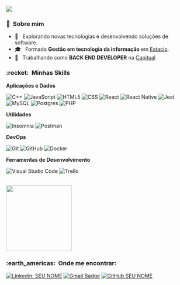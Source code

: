 
![](https://komarev.com/ghpvc/?username=KaioANunes&color=006bed)

<h3> 👨 &nbsp;Sobre mim </h3>

- 🤔 &nbsp; Explorando novas tecnologias e desenvolvendo soluções de software.
- 🎓 &nbsp; Formado **Gestão em tecnologia da informação** em <a href="https://estacio.br/">Estacio</a>.
- 💼 &nbsp; Trabalhando como **BACK END DEVELOPER** na <a href="https://www.linkedin.com/company/capitual/mycompany">Capitual</a>

<h3> :rocket: &nbsp;Minhas Skills </h3>

**Aplicações e Dados**

  ![C++](https://img.shields.io/badge/-C++-333333?style=flat&logo=C%2B%2B&logoColor=00599C)
  ![JavaScript](https://img.shields.io/badge/-JavaScript-333333?style=flat&logo=javascript)
  ![HTML5](https://img.shields.io/badge/-HTML5-333333?style=flat&logo=HTML5)
  ![CSS](https://img.shields.io/badge/-CSS-333333?style=flat&logo=CSS3&logoColor=1572B6)
  ![React](https://img.shields.io/badge/-React-333333?style=flat&logo=react)
  ![React Native](https://img.shields.io/badge/-React%20Native-333333?style=flat&logo=react)
  ![Jest](https://img.shields.io/badge/-Jest-333333?style=flat&logo=jest)
  ![MySQL](https://img.shields.io/badge/-MySQL-333333?style=flat&logo=mysql)
  ![Postgres](https://img.shields.io/badge/-Postgres-333333?style=flat&logo=postgres)
  ![PHP](https://img.shields.io/badge/-PHP-333333?style=flat&logo=php)

**Utilidades**

  ![Insomnia](https://img.shields.io/badge/-Insomnia-333333?style=flat&logo=insomnia)
  ![Postman](https://img.shields.io/badge/-Postman-333333?style=flat&logo=postman)

**DevOps**

  ![Git](https://img.shields.io/badge/-Git-333333?style=flat&logo=git)
  ![GitHub](https://img.shields.io/badge/-GitHub-333333?style=flat&logo=github)
  ![Docker](https://img.shields.io/badge/-Docker-333333?style=flat&logo=docker)

**Ferramentas de Desenvolvimento**

  ![Visual Studio Code](https://img.shields.io/badge/-Visual%20Studio%20Code-333333?style=flat&logo=visual-studio-code&logoColor=007ACC)
  ![Trello](https://img.shields.io/badge/-Trello-333333?style=flat&logo=trello&logoColor=007ACC)

<br/>

<a href="https://github.com/KaioApeles">
  <img height="180em" src="https://github-readme-stats.vercel.app/api?username=KaioApeles&theme=dracula&show_icons=true" />
</a>

<br/>

<h3> :earth_americas: &nbsp;Onde me encontrar: </h3> 

[![Linkedin: SEU NOME](https://img.shields.io/badge/-USERNAME-blue?style=flat-square&logo=Linkedin&logoColor=white&link=https://www.linkedin.com/in/kaio-apeles-13781b110/)](https://www.linkedin.com/in/kaio-apeles-13781b110/)
[![Gmail Badge](https://img.shields.io/badge/-seuemail@email.com-006bed?style=flat-square&logo=Gmail&logoColor=white&link=mailto:kaioapeles@gmail.com)](mailto:kaioapeles@gmail.com)
[![GitHub SEU NOME]( https://img.shields.io/github/followers/KaioApeles?label=follow&style=social)](https://github.com/KaioApeles)
